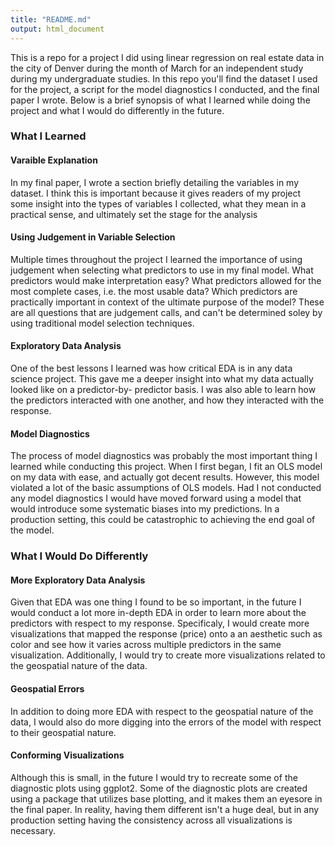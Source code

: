 ```yaml
---
title: "README.md"
output: html_document
---
```


This is a repo for a project I did using linear regression on real estate
data in the city of Denver during the month of March for an independent study during
my undergraduate studies. In this repo you'll find the dataset I used for the project, 
a script for the model diagnostics I conducted, and the final paper I wrote. Below
is a brief synopsis of what I learned while doing the project and what I would
do differently in the future.

### What I Learned
#### Varaible Explanation
In my final paper, I wrote a section briefly detailing the variables in my dataset. 
I think this is important because it gives readers of my project some insight
into the types of variables I collected, what they mean in a practical sense, and
ultimately set the stage for the analysis

#### Using Judgement in Variable Selection
Multiple times throughout the project I learned the importance of using judgement
when selecting what predictors to use in my final model. What predictors would make
interpretation easy? What predictors allowed for the most complete cases, i.e. 
the most usable data? Which predictors are practically important in context of the
ultimate purpose of the model? These are all questions that are judgement calls, 
and can't be determined soley by using traditional model selection techniques.

#### Exploratory Data Analysis
One of the best lessons I learned was how critical EDA is in any data science project. 
This gave me a deeper insight into what my data actually looked like on a predictor-by-
predictor basis. I was also able to learn how the predictors interacted with one another,
and how they interacted with the response. 

#### Model Diagnostics
The process of model diagnostics was probably the most important thing I learned
while conducting this project. When I first began, I fit an OLS model on my data
with ease, and actually got decent results. However, this model violated a lot of 
the basic assumptions of OLS models. Had I not conducted any model diagnostics I would
have moved forward using a model that would introduce some systematic biases into
my predictions. In a production setting, this could be catastrophic to achieving
the end goal of the model. 

### What I Would Do Differently
#### More Exploratory Data Analysis
Given that EDA was one thing I found to be so important, in the future I would 
conduct a lot more in-depth EDA in order to learn more about the predictors with 
respect to my response. Specificaly, I would create more visualizations that 
mapped the response (price) onto a an aesthetic such as color and see how it 
varies across multiple predictors in the same visualization. Additionally, I would
try to create more visualizations related to the geospatial nature of the data. 

#### Geospatial Errors
In addition to doing more EDA with respect to the geospatial nature of the data, 
I would also do more digging into the errors of the model with respect to their
geospatial nature. 

#### Conforming Visualizations
Although this is small, in the future I would try to recreate some of the diagnostic
plots using ggplot2. Some of the diagnostic plots are created using a package that
utilizes base plotting, and it makes them an eyesore in the final paper. In reality,
having them different isn't a huge deal, but in any production setting having the
consistency across all visualizations is necessary. 



